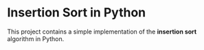 # Insertion Sort in Python

This project contains a simple implementation of the **insertion sort** algorithm in Python.

